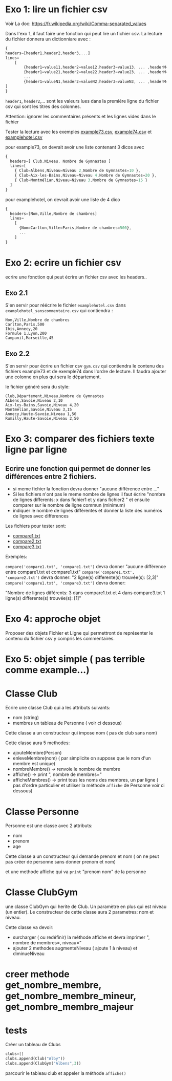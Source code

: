 # Exo 1: lire un fichier csv

Voir La doc: https://fr.wikipedia.org/wiki/Comma-separated_values

Dans l'exo 1, il faut faire une fonction qui peut lire un fichier csv.
La lecture du fichier donnera un dictionniare avec :

```javascript
{
headers=[header1,header2,header3,...]
lines=
    [
        {header1=value11,header2=value12,header3=value13, ... ,headerM=value1M },
        {header1=value21,header2=value22,header3=value23, ... ,headerM=value2M },
        ...
        {header1=valueN1,header2=valueN2,header3=valueN3, ... ,headerM=valueNM },
]
}
```

`header1`, `header2`,... sont les valeurs lues dans la première ligne du fichier csv qui sont les titres des colonnes.

Attention: ignorer les commentaires présents et les lignes vides dans le fichier

Tester la lecture avec les exemples [example73.csv](./example73.csv), [example74.csv](./example74.csv)
et [examplehotel.csv](./examplehotel.csv)

pour example73, on devrait avoir une liste contenant 3 dicos avec

```javascript
{
  headers=[ Club,Niveau, Nombre de Gymnastes ]
  lines=[
    { Club=Albens,Niveau=Niveau 2,Nombre de Gymnastes=10 },
    { Club=Aix-les-Bains,Niveau=Niveau 4,Nombre de Gymnastes=20 },
    { Club=Montmélian,Niveau=Niveau 3,Nombre de Gymnastes=15 }
  ]
}
```

pour examplehotel, on devrait avoir une liste de 4 dico

```javascript
{
  headers=[Nom,Ville,Nombre de chambres]
  lines=
    [
      {Nom=Carlton,Ville=Paris,Nombre de chambres=500},
      ...
    ]
}
```

# Exo 2: ecrire un fichier csv

ecrire une fonction qui peut écrire un fichier csv avec les headers..

## Exo 2.1

S'en servir pour réécrire le fichier `examplehotel.csv` dans `examplehotel_sanscommentaire.csv` qui contiendra :

```csv
Nom,Ville,Nombre de chambres
Carlton,Paris,500
Ibis,Annecy,20
Formule 1,Lyon,200
Campanil,Marseille,45
``` 

## Exo 2.2

S'en servir pour écrire un fichier csv `gym.csv` qui contiendra le contenu des fichiers example73 et de exemple74 dans
l'ordre de lecture.
Il faudra ajouter une colonne en plus qui sera le département.

le fichier généré sera du style:

```csv
Club,Département,Niveau,Nombre de Gymnastes
ALbens,Savoie,Niveau 2,10
Aix-les-Bains,Savoie,Niveau 4,20
Montmélian,Savoie,Niveau 3,15
Annecy,Haute-Savoie,Niveau 1,50
Rumilly,Haute-Savoie,Niveau 2,50
```

# Exo 3: comparer des fichiers texte ligne par ligne

Ecrire une fonction qui permet de donner les différences entre 2 fichiers.
- 

- si meme fichier la fonction devra donner "aucune différence entre ..."
- Si les fichiers n'ont pas le meme nombre de lignes il faut écrire "nombre de lignes differents: x dans fichier1 et y
  dans fichier2 " et ensuite comparer sur le nombre de ligne commun (minimum)
- indiquer le nombre de lignes différentes et donner la liste des numéros de lignes avec différences

Les fichiers pour tester sont:

- [compare1.txt](./compare1.txt)
- [compare2.txt](./compare2.txt)
- [compare3.txt](./compare3.txt)

Exemples:

`compare('compare1.txt', 'compare1.txt')` devra donner "aucune différence entre compare1.txt et compare1.txt"
`compare('compare1.txt', 'compare2.txt')` devra donner: "2 ligne(s) differente(s) trouvée(s): [2,3]"
`compare('compare1.txt', 'compare3.txt')` devra donner:

"Nombre de lignes différents: 3 dans compare1.txt et 4 dans compare3.txt
1 ligne(s) differente(s) trouvée(s): [1]"

# Exo 4: approche objet

Proposer des objets Fichier et Ligne qui permettront de représenter le contenu du fichier csv y compris les
commentaires.


# Exo 5: objet simple ( pas terrible comme example...)

# Classe Club
Ecrire une classe Club qui a les attributs suivants:
- nom (string)
- membres un tableau de Personne ( voir ci dessous)

Cette classe a un constructeur qui impose nom ( pas de club sans nom)

Cette classe aura 5 methodes:
- ajouteMembre(Person)
- enleveMembre(nom) ( par simplicite on suppose que le nom d'un membre est unique)
- nombreMembre() -> renvoie le nombre de membre
- affiche() -> print "<nom>, nombre de membres=<nombre de membres>"
- afficheMembres() -> print tous les noms des membres, un par ligne ( pas d'ordre particulier et utiliser la méthode `affiche` de Personne voir ci dessous)

# Classe Personne
Personne est une classe avec 2 attributs:
- nom
- prenom
- age

Cette classe a un constructeur qui demande prenom et nom ( on ne peut pas créer de personne sans donner prenom et nom)

et une methode affiche qui va `print` "prenom nom" de la personne

# Classe ClubGym

une classe ClubGym qui herite de Club.
Un paramètre en plus qui est niveau (un entier).
Le constructeur de cette classe aura 2 parametres: nom et niveau.

Cette classe va devoir:
- surcharger ( ou redéfinir) la méthode affiche et devra imprimer "<nom>, nombre de membres=<nombre de membres>, niveau=<niveau>"
- ajouter 2 methodes augmenteNiveau ( ajoute 1 à niveau) et diminueNiveau


# creer methode get_nombre_membre, get_nombre_membre_mineur, get_nombre_membre_majeur


# tests
Créer un tableau de Clubs


```python
clubs=[]
clubs.append(Club("Alby"))
clubs.append(ClubGym("Albens",3))
```

parcourir le tableau club et appeler la méthode `affiche()`







